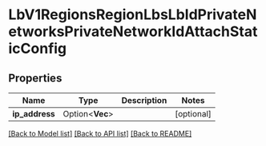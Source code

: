 # LbV1RegionsRegionLbsLbIdPrivateNetworksPrivateNetworkIdAttachStaticConfig

## Properties

Name | Type | Description | Notes
------------ | ------------- | ------------- | -------------
**ip_address** | Option<**Vec<String>**> |  | [optional]

[[Back to Model list]](../README.md#documentation-for-models) [[Back to API list]](../README.md#documentation-for-api-endpoints) [[Back to README]](../README.md)


